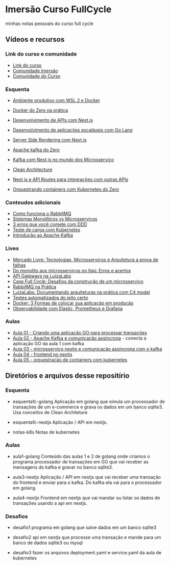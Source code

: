 # Imersão Curso FullCycle
minhas notas pessoais do curso full cycle

## Vídeos e recursos

### Link do curso e comunidade
- [Link do curso](https://imersao.fullcycle.com.br/evento/)
- [Comunidade Imersão](https://discord.com/invite/NRmPwv44RW)
- [Comunidade do Curso](https://discord.com/channels/831167847698923570/831167847698923574)


### Esquenta
- [Ambiente produtivo com WSL 2 e Docker](https://www.youtube.com/watch?v=nTlM4sd-W3E)
- [Docker do Zero na prática](https://www.youtube.com/watch?v=zyO-XHBzi-c)
- [Desenvolvimento de APIs com Nest.js](https://www.youtube.com/watch?v=CmJGmNkY6FU)
- [Desenvolvimento de aplicações escaláveis com Go Lang](https://www.youtube.com/watch?v=nTmZlzwTErM)

- [Server Side Rendering com Next.js](https://www.youtube.com/watch?v=T9IAlagTcJk)
- [Apache kafka do Zero](https://www.youtube.com/watch?v=2uCEww7x4rs)
- [Kafka com Nest.js no mundo dos Microsserviço](https://www.youtube.com/watch?v=gMHn-itg3zk)
- [Clean Architecture](https://www.youtube.com/watch?v=YaGVURjB33I)
- [Next.js e API Routes para integrações com outras APIs](https://www.youtube.com/watch?v=mhnoux6J2g0)
- [Orquestrando containers com Kubernetes do Zero](https://www.youtube.com/watch?v=tlqWYH13nOg)


### Conteudos adicionais
- [Como funciona o RabbitMQ](https://www.youtube.com/watch?v=2YWHtbZJ0QI)
- [Sistemas Monolíticos vs Microsserviços](https://www.youtube.com/watch?v=UgmRiqL0sbA)
- [3 erros que você comete com DDD](https://www.youtube.com/watch?v=mKqGrivdsuQ)
- [Teste de carga com Kubernetes](https://www.youtube.com/watch?v=AYAE1GeO6Cs)
- [Introdução ao Apache Kafka](https://www.youtube.com/watch?v=o5yviW6QSrE&list=PL5aY_NrL1rjt_AZxj11kQjiTNLGg4ZaZA&index=3)

### Lives 
- [Mercado Livre: Tecnologias, Microsserviços e Arquitetura a prova de falhas](https://www.youtube.com/watch?v=MiukifE3fSc)
- [Do monolito aos microsserviços no Itaú: Erros e acertos](https://www.youtube.com/watch?v=xwQn9O1xWFw&feature=emb_imp_woyt)
- [API Gateways na LuizaLabs](https://www.youtube.com/watch?v=xwQn9O1xWFw&feature=emb_imp_woyt)
- [Case Full Cycle: Desafios da construção de um microsserviço](https://www.youtube.com/watch?v=3aTb8a_F4dQ&feature=emb_imp_woyt)
- [RabbitMQ na Prática](https://www.youtube.com/watch?v=3aTb8a_F4dQ)
- [LuizaLabs: Documentando arquiteturas na prática com C4 model](https://www.youtube.com/watch?v=aJZPKyElP6A&feature=emb_imp_woyt)
- [Testes automatizados do jeito certo](https://www.youtube.com/watch?v=M46XisdGXJA&feature=emb_imp_woyt)
- [Docker: 3 Formas de colocar sua aplicação em produção](https://www.youtube.com/watch?v=2Rc7S1ixrl0)
- [Observabilidade com Elastic, Prometheus e Grafana](https://www.youtube.com/watch?v=MdkkPYZD86Y)

### Aulas 
- [Aula 01 - Criando uma aplicação GO para processar transações](https://imersao.fullcycle.com.br/aula/aula-1/)
- [Aula 02 - Apache Kafka e comunicação assíncrona](https://imersao.fullcycle.com.br/aula/apache-kafka-e-comunicacao-assincrona/) - conecta a aplicação GO da aula 1 com kafka
- [Aula 03 - microsserviço nestjs e comunicação assíncrona com o kafka](https://imersao.fullcycle.com.br/aula/microsservico-nestjs-apis-e-publicacao-assincrona/)
- [Aula 04 - frontend no nextjs](https://imersao.fullcycle.com.br/aula/frontend-moderno-e-realtime-com-nextjs/)
- [Aula 05 - orquestração de containers com kubernetes](https://imersao.fullcycle.com.br/aula/orquestracao-de-containers-com-kubernetes/)





## Diretórios e arquivos desse repositírio


### Esquenta

- esquentafc-golang 
Aplicação em golang que simula um processador de transações de um e-commerce e grava os dados em um banco sqlite3. Usa conceitos de Clean Architeture

- esquentafc-nestjs
Aplicação / API em nestjs.

- notas-k8s
Notas de kubernetes

### Aulas
- aula1-golang 
Conteúdo das aulas 1 e 2 de golang onde criamos o programa processador de transações em GO que vai receber as mensagens do kafka e gravar no banco sqlite3.

- aula3-nestjs
Aplicação / API em nestjs que vai receber uma transação do frontend e enviar para o kafka. Do kafka ela vai para o processador em golang.

- aula4-nextjs
Frontend em nextjs que vai mandar ou listar os dados de transações usando a api em nestjs.


### Desafios
- desafio1 
programa em golang que salve dados em um banco sqlite3

- desafio2
api em nestjs que processe uma transação e mande para um banco de dados sqlite3 ou mysql

- desafio3 
fazer os arquivos deployment.yaml e service.yaml da aula de kubernetes